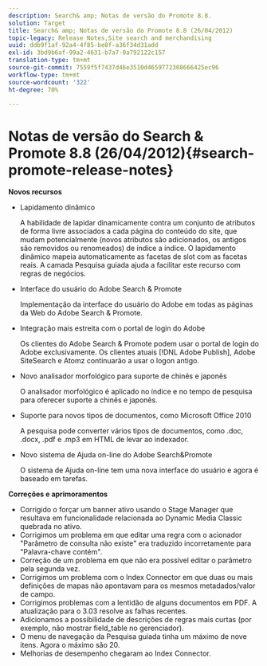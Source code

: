 ```yaml
---
description: Search& amp; Notas de versão do Promote 8.8.
solution: Target
title: Search& amp; Notas de versão do Promote 8.8 (26/04/2012)
topic-legacy: Release Notes,Site search and merchandising
uuid: ddb9f1af-92a4-4f85-be8f-a36f34d31add
exl-id: 3bd9b6af-99a2-4631-b7a7-0a792122c157
translation-type: tm+mt
source-git-commit: 7559f5f7437d46e3510d4659772308666425ec96
workflow-type: tm+mt
source-wordcount: '322'
ht-degree: 70%

---
```


# Notas de versão do Search &amp; Promote 8.8 (26/04/2012){#search-promote-release-notes}

**Novos recursos**

* Lapidamento dinâmico

   A habilidade de lapidar dinamicamente contra um conjunto de atributos de forma livre associados a cada página do conteúdo do site, que mudam potencialmente (novos atributos são adicionados, os antigos são removidos ou renomeados) de índice a índice. O lapidamento dinâmico mapeia automaticamente as facetas de slot com as facetas reais. A camada Pesquisa guiada ajuda a facilitar este recurso com regras de negócios.
* Interface do usuário do Adobe Search &amp; Promote

   Implementação da interface do usuário do Adobe em todas as páginas da Web do Adobe Search &amp; Promote.
* Integração mais estreita com o portal de login do Adobe

   Os clientes do Adobe Search &amp; Promote podem usar o portal de login do Adobe exclusivamente. Os clientes atuais [!DNL Adobe Publish], Adobe SiteSearch e Atomz continuarão a usar o logon antigo.
* Novo analisador morfológico para suporte de chinês e japonês

   O analisador morfológico é aplicado no índice e no tempo de pesquisa para oferecer suporte a chinês e japonês.
* Suporte para novos tipos de documentos, como Microsoft Office 2010

   A pesquisa pode converter vários tipos de documentos, como .doc, .docx, .pdf e .mp3 em HTML de levar ao indexador.
* Novo sistema de Ajuda on-line do Adobe Search&amp;Promote

   O sistema de Ajuda on-line tem uma nova interface do usuário e agora é baseado em tarefas.

**Correções e aprimoramentos**

* Corrigido o forçar um banner ativo usando o Stage Manager que resultava em funcionalidade relacionada ao Dynamic Media Classic quebrada no ativo.
* Corrigimos um problema em que editar uma regra com o acionador &quot;Parâmetro de consulta não existe&quot; era traduzido incorretamente para &quot;Palavra-chave contém&quot;.
* Correção de um problema em que não era possível editar o parâmetro pela segunda vez.
* Corrigimos um problema com o Index Connector em que duas ou mais definições de mapas não apontavam para os mesmos metadados/valor de campo.
* Corrigimos problemas com a lentidão de alguns documentos em PDF. A atualização para o 3.03 resolve as falhas recentes.
* Adicionamos a possibilidade de descrições de regras mais curtas (por exemplo, não mostrar field_table no gerenciador).
* O menu de navegação da Pesquisa guiada tinha um máximo de nove itens. Agora o máximo são 20.
* Melhorias de desempenho chegaram ao Index Connector.
